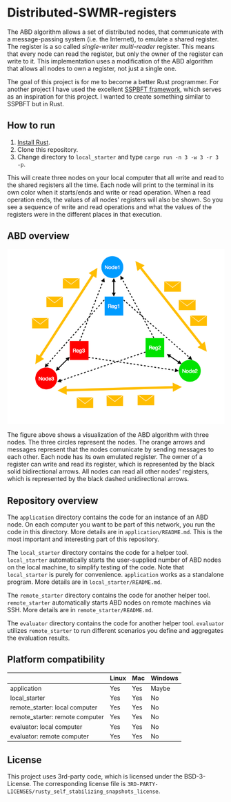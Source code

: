 
# Distributed-SWMR-registers

The ABD algorithm allows a set of distributed nodes, that communicate with a message-passing system (i.e. the Internet), to emulate a shared register. The register is a so called *single-writer* *multi-reader* register. This means that every node can read the register, but only the owner of the register can write to it. This implementation uses a modification of the ABD algorithm that allows all nodes to own a register, not just a single one.

The goal of this project is for me to become a better Rust programmer. For another project I have used the excellent [SSPBFT framework](https://github.com/sspbft/BFTList), which serves as an inspiration for this project. I wanted to create something similar to SSPBFT but in Rust.

## How to run

1. [Install Rust](https://www.rust-lang.org/tools/install).
2. Clone this repository.
3. Change directory to `local_starter` and type `cargo run -n 3 -w 3 -r 3 -p`.

This will create three nodes on your local computer that all write and read to the shared registers all the time. Each node will print to the terminal in its own color when it starts/ends and write or read operation. When a read operation ends, the values of all nodes' registers will also be shown. So you see a sequence of write and read operations and what the values of the registers were in the different places in that execution.

## ABD overview

![ABD visualization](doc/ABD.png)

The figure above shows a visualization of the ABD algorithm with three nodes. The three circles represent the nodes. The orange arrows and messages represent that the nodes comunicate by sending messages to each other. Each node has its own emulated register. The owner of a register can write and read its register, which is represented by the black solid bidirectional arrows. All nodes can read all other nodes' registers, which is represented by the black dashed unidirectional arrows.

## Repository overview

The `application` directory contains the code for an instance of an ABD node. On each computer you want to be part of this network, you run the code in this directory. More details are in `application/README.md`. This is the most important and interesting part of this repository.

The `local_starter` directory contains the code for a helper tool. `local_starter` automatically starts the user-supplied number of ABD nodes on the local machine, to simplify testing of the code. Note that `local_starter` is purely for convenience. `application` works as a standalone program. More details are in `local_starter/README.md`.

The `remote_starter` directory contains the code for another helper tool. `remote_starter` automatically starts ABD nodes on remote machines via SSH. More details are in `remote_starter/README.md`.

The `evaluator` directory contains the code for another helper tool. `evaluator` utilizes `remote_starter` to run different scenarios you define and aggregates the evaluation results.

## Platform compatibility

|                                 | Linux | Mac | Windows |
|---------------------------------|-------|-----|---------|
| application                     | Yes   | Yes | Maybe   |
| local_starter                   | Yes   | Yes | No      |
| remote_starter: local computer  | Yes   | Yes | No      |
| remote_starter: remote computer | Yes   | Yes | No      |
| evaluator: local computer       | Yes   | Yes | No      |
| evaluator: remote computer      | Yes   | Yes | No      |

## License

This project uses 3rd-party code, which is licensed under the BSD-3-License. The corresponding license file is `3RD-PARTY-LICENSES/rusty_self_stabilizing_snapshots_license`.